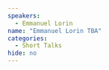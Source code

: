 ```yaml
---
speakers:
  - Emmanuel Lorin
name: "Emmanuel Lorin TBA"
categories:
  - Short Talks
hide: no
---
```


